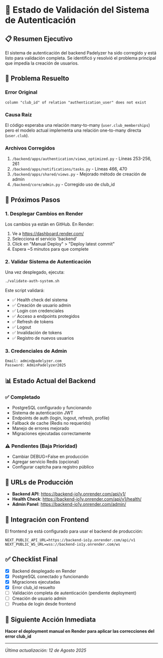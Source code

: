 # 🔐 Estado de Validación del Sistema de Autenticación

## 📋 Resumen Ejecutivo

El sistema de autenticación del backend Padelyzer ha sido corregido y está listo para validación completa. Se identificó y resolvió el problema principal que impedía la creación de usuarios.

## 🐛 Problema Resuelto

### Error Original
```
column "club_id" of relation "authentication_user" does not exist
```

### Causa Raíz
El código esperaba una relación many-to-many (`user.club_memberships`) pero el modelo actual implementa una relación one-to-many directa (`user.club`).

### Archivos Corregidos
1. `/backend/apps/authentication/views_optimized.py` - Líneas 253-256, 261
2. `/backend/apps/notifications/tasks.py` - Líneas 466, 470
3. `/backend/apps/shared/views.py` - Mejorado método de creación de admin
4. `/backend/core/admin.py` - Corregido uso de club_id

## 🚀 Próximos Pasos

### 1. Desplegar Cambios en Render
Los cambios ya están en GitHub. En Render:
1. Ve a https://dashboard.render.com/
2. Selecciona el servicio 'backend'
3. Click en "Manual Deploy" > "Deploy latest commit"
4. Espera ~5 minutos para que complete

### 2. Validar Sistema de Autenticación
Una vez desplegado, ejecuta:
```bash
./validate-auth-system.sh
```

Este script validará:
- ✅ Health check del sistema
- ✅ Creación de usuario admin
- ✅ Login con credenciales
- ✅ Acceso a endpoints protegidos
- ✅ Refresh de tokens
- ✅ Logout
- ✅ Invalidación de tokens
- ✅ Registro de nuevos usuarios

### 3. Credenciales de Admin
```
Email: admin@padelyzer.com
Password: AdminPadelyzer2025
```

## 📊 Estado Actual del Backend

### ✅ Completado
- PostgreSQL configurado y funcionando
- Sistema de autenticación JWT
- Endpoints de auth (login, logout, refresh, profile)
- Fallback de cache (Redis no requerido)
- Manejo de errores mejorado
- Migraciones ejecutadas correctamente

### ⚠️ Pendientes (Baja Prioridad)
- Cambiar DEBUG=False en producción
- Agregar servicio Redis (opcional)
- Configurar captcha para registro público

## 🔗 URLs de Producción

- **Backend API**: https://backend-io1y.onrender.com/api/v1/
- **Health Check**: https://backend-io1y.onrender.com/api/v1/health/
- **Admin Panel**: https://backend-io1y.onrender.com/admin/

## 📱 Integración con Frontend

El frontend ya está configurado para usar el backend de producción:
```env
NEXT_PUBLIC_API_URL=https://backend-io1y.onrender.com/api/v1
NEXT_PUBLIC_WS_URL=wss://backend-io1y.onrender.com/ws
```

## ✅ Checklist Final

- [x] Backend desplegado en Render
- [x] PostgreSQL conectado y funcionando
- [x] Migraciones ejecutadas
- [x] Error club_id resuelto
- [ ] Validación completa de autenticación (pendiente deployment)
- [ ] Creación de usuario admin
- [ ] Prueba de login desde frontend

## 🎯 Siguiente Acción Inmediata

**Hacer el deployment manual en Render para aplicar las correcciones del error club_id**

---

*Última actualización: 12 de Agosto 2025*